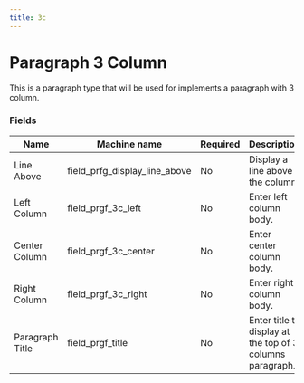```yaml
---
title: 3c
---
```


# Paragraph 3 Column
This is a paragraph type that will be used for implements a paragraph with 3 column.

### Fields
| Name  | Machine name | Required | Description | Notes |
| ------------- | ------------- | ------------- | ------------- | ------------- |
| Line Above | field_prfg_display_line_above | No | Display a line above the column. | |
| Left Column | field_prgf_3c_left | No | Enter left column body. | |
| Center Column | field_prgf_3c_center | No | Enter center column body. | |
| Right Column | field_prgf_3c_right | No | Enter right column body. | |
| Paragraph Title | field_prgf_title | No | Enter title to display at the top of 3 columns paragraph. | |
